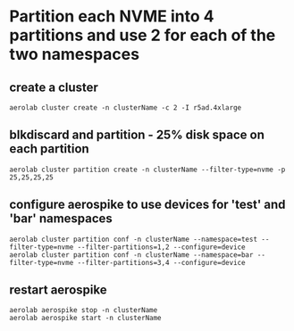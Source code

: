 # Partition each NVME into 4 partitions and use 2 for each of the two namespaces

## create a cluster

```
aerolab cluster create -n clusterName -c 2 -I r5ad.4xlarge
```

## blkdiscard and partition - 25% disk space on each partition

```
aerolab cluster partition create -n clusterName --filter-type=nvme -p 25,25,25,25
```

## configure aerospike to use devices for 'test' and 'bar' namespaces

```
aerolab cluster partition conf -n clusterName --namespace=test --filter-type=nvme --filter-partitions=1,2 --configure=device
aerolab cluster partition conf -n clusterName --namespace=bar --filter-type=nvme --filter-partitions=3,4 --configure=device
```

## restart aerospike

```
aerolab aerospike stop -n clusterName
aerolab aerospike start -n clusterName
```
